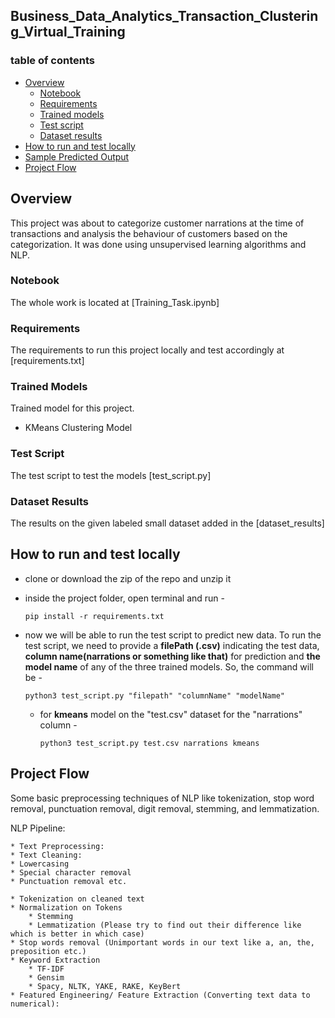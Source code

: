 ## Business_Data_Analytics_Transaction_Clustering_Virtual_Training

### table of contents
   * [Overview](#overview)
      * [Notebook](#r1)
      * [Requirements](#r2)
      * [Trained models](#r3)
      * [Test script](#r4)
      * [Dataset results](#r5)
   * [How to run and test locally](#configure)
   * [Sample Predicted Output](#predict)
   * [Project Flow](#notebook)



## Overview<a name="overview"></a>
   This project was about to categorize customer narrations at the time of transactions and analysis the behaviour of customers based on the categorization. It was done using unsupervised learning algorithms and NLP.

### Notebook<a name="r1"></a>
   The whole work is located at [Training_Task.ipynb]

### Requirements<a name="r2"></a>
   The requirements to run this project locally and test accordingly at [requirements.txt]

### Trained Models<a name="r3"></a>
   Trained model for this project.

   * KMeans Clustering Model

### Test Script<a name="r4"></a>
   The test script to test the models [test_script.py]

### Dataset Results<a name="r5"></a>
   The results on the given labeled small dataset added in the [dataset_results]


## How to run and test locally<a name="configure"></a>

 * clone or download the zip of the repo and unzip it
 * inside the project folder, open terminal and run -

       pip install -r requirements.txt

 * now we will be able to run the test script to predict new data. To run the test script, we need to provide a <b>filePath (.csv)</b> indicating the test data, <b>column name(narrations or something like that)</b> for prediction  and <b>the model name</b> of any of the three trained models.
 So, the command will be -

       python3 test_script.py "filepath" "columnName" "modelName"


   * for <b>kmeans</b> model on the "test.csv" dataset for the "narrations" column -

         python3 test_script.py test.csv narrations kmeans

## Project Flow<a name="notebook"></a>

   Some basic preprocessing techniques of NLP like tokenization, stop word removal, punctuation removal, digit removal, stemming, and lemmatization.

NLP Pipeline:

    * Text Preprocessing:
    * Text Cleaning:
    * Lowercasing
    * Special character removal
    * Punctuation removal etc. 

    * Tokenization on cleaned text
    * Normalization on Tokens
        * Stemming
        * Lemmatization (Please try to find out their difference like which is better in which case)
    * Stop words removal (Unimportant words in our text like a, an, the, preposition etc.)
    * Keyword Extraction
        * TF-IDF
        * Gensim
        * Spacy, NLTK, YAKE, RAKE, KeyBert
    * Featured Engineering/ Feature Extraction (Converting text data to numerical):

